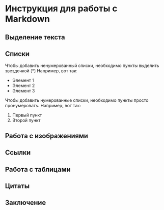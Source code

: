 # Инструкция для работы с Markdown

## Выделение текста

## Списки

Чтобы добавить ненумерованный списки, необходимо пункты выделить звездочкой (*)
Например, вот так:
* Элемент 1
* Элемент 2
* Элемент 3

Чтобы добавить нумерованные списки, необходимо пункты просто пронумеровать.
Например, вот так:
1. Первый пункт
2. Второй пункт

## Работа с изображениями 

## Ссылки

## Работа с таблицами

## Цитаты

## Заключение 

